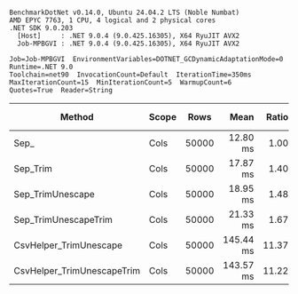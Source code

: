 ```

BenchmarkDotNet v0.14.0, Ubuntu 24.04.2 LTS (Noble Numbat)
AMD EPYC 7763, 1 CPU, 4 logical and 2 physical cores
.NET SDK 9.0.203
  [Host]     : .NET 9.0.4 (9.0.425.16305), X64 RyuJIT AVX2
  Job-MPBGVI : .NET 9.0.4 (9.0.425.16305), X64 RyuJIT AVX2

Job=Job-MPBGVI  EnvironmentVariables=DOTNET_GCDynamicAdaptationMode=0  Runtime=.NET 9.0  
Toolchain=net90  InvocationCount=Default  IterationTime=350ms  
MaxIterationCount=15  MinIterationCount=5  WarmupCount=6  
Quotes=True  Reader=String  

```
| Method                     | Scope | Rows  | Mean      | Ratio | MB | MB/s   | ns/row | Allocated | Alloc Ratio |
|--------------------------- |------ |------ |----------:|------:|---:|-------:|-------:|----------:|------------:|
| Sep_                       | Cols  | 50000 |  12.80 ms |  1.00 | 41 | 3257.0 |  255.9 |   1.07 KB |        1.00 |
| Sep_Trim                   | Cols  | 50000 |  17.87 ms |  1.40 | 41 | 2332.4 |  357.4 |    1.1 KB |        1.02 |
| Sep_TrimUnescape           | Cols  | 50000 |  18.95 ms |  1.48 | 41 | 2199.2 |  379.0 |    1.1 KB |        1.03 |
| Sep_TrimUnescapeTrim       | Cols  | 50000 |  21.33 ms |  1.67 | 41 | 1953.6 |  426.6 |   1.11 KB |        1.04 |
| CsvHelper_TrimUnescape     | Cols  | 50000 | 145.44 ms | 11.37 | 41 |  286.5 | 2908.9 | 451.86 KB |      421.02 |
| CsvHelper_TrimUnescapeTrim | Cols  | 50000 | 143.57 ms | 11.22 | 41 |  290.3 | 2871.4 |  446.2 KB |      415.75 |
